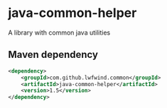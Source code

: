 # java-common-helper
A library with common java utilities

## Maven dependency

```xml
<dependency>
    <groupId>com.github.lwfwind.common</groupId>
    <artifactId>java-common-helper</artifactId>
    <version>1.5</version>
</dependency>
```
